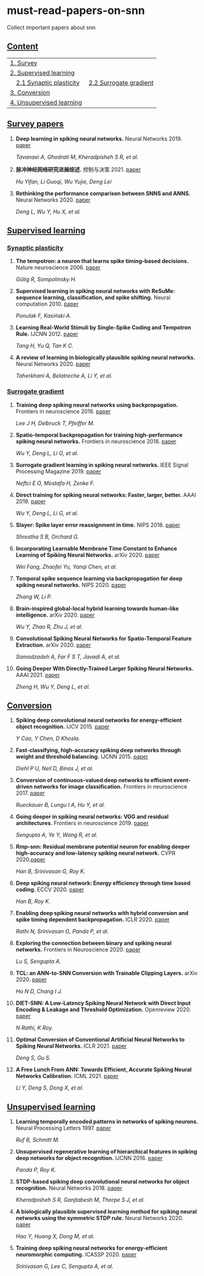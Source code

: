 # must-read-papers-on-snn
Collect important papers about snn


## [Content](#content)

<table>
<tr><td colspan="2"><a href="#survey-papers">1. Survey</a></td></tr>
<tr><td colspan="2"><a href="#supervised-learning">2. Supervised learning</a></td></tr>
<tr>
    <td>&emsp;<a href="#synaptic-plasticity">2.1 Synaptic plasticity</a></td>
    <td>&ensp;<a href="#surrogate-gradient">2.2 Surrogate gradient</a></td>
</tr>
<tr><td colspan="2"><a href="#conversion">3. Conversion</a></td></tr>
<tr><td colspan="2"><a href="#unsupervised-learning">4. Unsupervised learning</a></td></tr>
</table>



## [Survey papers](#content)
1. **Deep learning in spiking neural networks.** Neural Networks 2019. [paper](https://arxiv.org/pdf/1804.08150.pdf)

    *Tavanaei A, Ghodrati M, Kheradpisheh S R, et al.*

1. **脉冲神经网络研究进展综述.** 控制与决策 2021. [paper](https://kns.cnki.net/kcms/detail/detail.aspx?doi=10.13195/j.kzyjc.2020.1006)

    *Hu Yifan, Li Guoqi, Wu Yujie, Deng Lei*

1. **Rethinking the performance comparison between SNNS and ANNS.** Neural Networks 2020. [paper](https://par.nsf.gov/servlets/purl/10188417)

    *Deng L, Wu Y, Hu X, et al.*



## [Supervised learning](#content)

### [Synaptic plasticity](#content)
1. **The tempotron: a neuron that learns spike timing–based decisions.** Nature neuroscience 2006. [paper](http://mcn2016public.pbworks.com/w/file/fetch/137818197/Gutig_R_The%20tempotron_Nature%20Neuroscience.pdf)

    *Gütig R, Sompolinsky H.*

2. **Supervised learning in spiking neural networks with ReSuMe: sequence learning, classification, and spike shifting.** Neural computation 2010. [paper](https://direct.mit.edu/neco/article/22/2/467/7529/Supervised-Learning-in-Spiking-Neural-Networks)

    *Ponulak F, Kasiński A.*

3. **Learning Real-World Stimuli by Single-Spike Coding and Tempotron Rule.** IJCNN 2012. [paper](https://ieeexplore.ieee.org/stamp/stamp.jsp?tp=&arnumber=6252369)

    *Tang H, Yu Q, Tan K C.*

4. **A review of learning in biologically plausible spiking neural networks.** Neural Networks 2020. [paper](http://irep.ntu.ac.uk/id/eprint/38467/1/1213346_Taherkhani.pdf)

    *Taherkhani A, Belatreche A, Li Y, et al.*



### [Surrogate gradient](#content)
1. **Training deep spiking neural networks using backpropagation.** Frontiers in neuroscience 2016. [paper](https://www.frontiersin.org/articles/10.3389/fnins.2016.00508/full)

    *Lee J H, Delbruck T, Pfeiffer M.*

2. **Spatio-temporal backpropagation for training high-performance spiking neural networks.** Frontiers in neuroscience 2018. [paper](https://internal-journal.frontiersin.org/articles/10.3389/fnins.2018.00331/full)

    *Wu Y, Deng L, Li G, et al.*

3. **Surrogate gradient learning in spiking neural networks.**  IEEE Signal Processing Magazine 2019. [paper](https://arxiv.org/pdf/1901.09948.pdf)

    *Neftci E O, Mostafa H, Zenke F.*

4. **Direct training for spiking neural networks: Faster, larger, better.** AAAI 2019. [paper](https://ojs.aaai.org/index.php/AAAI/article/download/3929/3807)

    *Wu Y, Deng L, Li G, et al.*

5. **Slayer: Spike layer error reassignment in time.** NIPS 2018. [paper](https://proceedings.neurips.cc/paper/2018/file/82f2b308c3b01637c607ce05f52a2fed-Paper.pdf)

    *Shrestha S B, Orchard G.*

6. **Incorporating Learnable Membrane Time Constant to Enhance Learning of Spiking Neural Networks.** arXiv 2020. [paper](https://arxiv.org/abs/2007.05785)

    *Wei Fang, Zhaofei Yu, Yanqi Chen, et al.*

7. **Temporal spike sequence learning via backpropagation for deep spiking neural networks.** NIPS 2020. [paper](https://arxiv.org/pdf/2002.10085.pdf)

    *Zhang W, Li P.*

8. **Brain-inspired global-local hybrid learning towards human-like intelligence.** arXiv 2020. [paper](https://arxiv.org/ftp/arxiv/papers/2006/2006.03226.pdf)

    *Wu Y, Zhao R, Zhu J, et al.*

10. **Convolutional Spiking Neural Networks for Spatio-Temporal Feature Extraction.** arXiv 2020. [paper](https://arxiv.org/pdf/2003.12346.pdf)

    *Samadzadeh A, Far F S T, Javadi A, et al.*

9. **Going Deeper With Directly-Trained Larger Spiking Neural Networks.** AAAI 2021. [paper](https://arxiv.org/pdf/2011.05280.pdf)

    *Zheng H, Wu Y, Deng L, et al.*


## [Conversion](#content)
1. **Spiking deep convolutional neural networks for energy-efficient object recognition.** IJCV 2015. [paper](https://link.springer.com/content/pdf/10.1007/s11263-014-0788-3.pdf)

    *Y Cao, Y Chen, D Khosla.*

2. **Fast-classifying, high-accuracy spiking deep networks through weight and threshold balancing.** IJCNN 2015. [paper](http://citeseerx.ist.psu.edu/viewdoc/download?doi=10.1.1.721.2413&rep=rep1&type=pdf)

    *Diehl P U, Neil D, Binas J, et al.*

3. **Conversion of continuous-valued deep networks to efficient event-driven networks for image classification.** Frontiers in neuroscience 2017. [paper](https://internal-journal.frontiersin.org/articles/10.3389/fnins.2017.00682/full)

    *Rueckauer B, Lungu I A, Hu Y, et al.*

4. **Going deeper in spiking neural networks: VGG and residual architectures.** Frontiers in neuroscience 2019. [paper](https://www.frontiersin.org/articles/10.3389/fnins.2019.00095/full)

    *Sengupta A, Ye Y, Wang R, et al.*

5. **Rmp-snn: Residual membrane potential neuron for enabling deeper high-accuracy and low-latency spiking neural network.** CVPR 2020.[paper](https://openaccess.thecvf.com/content_CVPR_2020/papers/Han_RMP-SNN_Residual_Membrane_Potential_Neuron_for_Enabling_Deeper_High-Accuracy_and_CVPR_2020_paper.pdf)

    *Han B, Srinivasan G, Roy K.*

6. **Deep spiking neural network: Energy efficiency through time based coding.** ECCV 2020. [paper](https://www.ecva.net/papers/eccv_2020/papers_ECCV/papers/123550392.pdf)

    *Han B, Roy K.*

7. **Enabling deep spiking neural networks with hybrid conversion and spike timing dependent backpropagation.** ICLR 2020. [paper](https://arxiv.org/pdf/2005.01807.pdf)

    *Rathi N, Srinivasan G, Panda P, et al.*

8. **Exploring the connection between binary and spiking neural networks.** Frontiers in Neuroscience 2020. [paper](https://www.frontiersin.org/articles/10.3389/fnins.2020.00535/full)

    *Lu S, Sengupta A.*

9. **TCL: an ANN-to-SNN Conversion with Trainable Clipping Layers.** arXiv 2020. [paper](https://arxiv.org/pdf/2008.04509.pdf)

    *Ho N D, Chang I J.*

10. **DIET-SNN: A Low-Latency Spiking Neural Network with Direct Input Encoding & Leakage and Threshold Optimization.** Openreview 2020. [paper](https://openreview.net/pdf?id=u_bGm5lrm72)

    *N Rathi, K Roy.*

11. **Optimal Conversion of Conventional Artificial Neural Networks to Spiking Neural Networks.** ICLR 2021. [paper](https://arxiv.org/pdf/2103.00476.pdf)

    *Deng S, Gu S.*

12. **A Free Lunch From ANN: Towards Efficient, Accurate Spiking Neural Networks Calibration.** ICML 2021. [paper](https://arxiv.org/pdf/2106.06984.pdf)

    *Li Y, Deng S, Dong X, et al.*


## [Unsupervised learning](#content)
1. **Learning temporally encoded patterns in networks of spiking neurons.** Neural Processing Letters 1997. [paper](https://citeseerx.ist.psu.edu/viewdoc/download?doi=10.1.1.54.2648&rep=rep1&type=pdf)

    *Ruf B, Schmitt M.*

2. **Unsupervised regenerative learning of hierarchical features in spiking deep networks for object recognition.** IJCNN 2016. [paper](https://arxiv.org/ftp/arxiv/papers/1602/1602.01510.pdf)

    *Panda P, Roy K.*

3. **STDP-based spiking deep convolutional neural networks for object recognition.** Neural Networks 2018. [paper](https://arxiv.org/pdf/1611.01421.pdf)

    *Kheradpisheh S R, Ganjtabesh M, Thorpe S J, et al.*

4. **A biologically plausible supervised learning method for spiking neural networks using the symmetric STDP rule.** Neural Networks 2020. [paper](https://arxiv.org/pdf/1812.06574.pdf)

    *Hao Y, Huang X, Dong M, et al.*

5. **Training deep spiking neural networks for energy-efficient neuromorphic computing.** ICASSP 2020. [paper](https://ieeexplore.ieee.org/abstract/document/9053914)

    *Srinivasan G, Lee C, Sengupta A, et al.*

